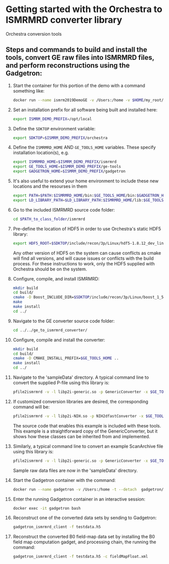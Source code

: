 # Getting started with the Orchestra to ISMRMRD converter library

Orchestra conversion tools

## Steps and commands to build and install the tools, convert GE raw files into ISMRMRD files, and perform reconstructions using the Gadgetron:

1.  Start the container for this portion of the demo with a command something like:

    ```bash
    docker run --name ismrm2019DemoGE -v /Users:/home -v $HOME/my_root/orchestra-sdk-1.7-1/:/opt/local/orchestra --entrypoint "bash" -it fmrif:ismrm2019Demo
    ```

1.  Set an installation prefix for all software being built and installed here:

    ```bash
    export ISMRM_DEMO_PREFIX=/opt/local
    ```

1.  Define the `SDKTOP` environment variable:

    ```bash
    export SDKTOP=$ISMRM_DEMO_PREFIX/orchestra
    ```

1. Define the `ISMRMRD_HOME` AND `GE_TOOLS_HOME` variables. These specify installation location(s), e.g.

    ```bash
    export ISMRMRD_HOME=$ISMRM_DEMO_PREFIX/ismrmrd
    export GE_TOOLS_HOME=$ISMRM_DEMO_PREFIX/ge-tools
    export GADGETRON_HOME=$ISMRM_DEMO_PREFIX/gadgetron
    ```

1. It's also useful to extend your home environment to include these new locations and the resourses in them

    ```bash
    export PATH=$PATH:$ISMRMRD_HOME/bin:$GE_TOOLS_HOME/bin:$GADGETRON_HOME/bin
    export LD_LIBRARY_PATH=$LD_LIBRARY_PATH:$ISMRMRD_HOME/lib:$GE_TOOLS_HOME/lib:$GADGETRON_HOME/lib
    ```

1.  Go to the included ISMRMRD source code folder:

    ```bash
    cd $PATH_to_class_folder/ismrmrd
    ```

1.  Pre-define the location of HDF5 in order to use Orchestra's static HDF5 library:

    ```bash
    export HDF5_ROOT=$SDKTOP/include/recon/3p/Linux/hdf5-1.8.12_dev_linux64
    ```

    Any other version of HDF5 on the system can cause conflicts as cmake will find all versions, and
    will cause issues or conflicts with the build process.  For these instructions to work, only the
    HDF5 supplied with Orchestra should be on the system.

1. Configure, compile, and install ISMRMRD:

    ```bash
    mkdir build
    cd build/
    cmake -D Boost_INCLUDE_DIR=$SDKTOP/include/recon/3p/Linux/boost_1_55_0_dev_linux64/include/ -D CMAKE_INSTALL_PREFIX=$ISMRMRD_HOME -D HDF5_USE_STATIC_LIBRARIES=yes ..
    make
    make install
    cd ../
    ```

1. Navigate to the GE converter source code folder:

    ```bash
    cd ../../ge_to_ismrmrd_converter/
    ```

1. Configure, compile and install the converter:

    ```bash
    mkdir build
    cd build/
    cmake -D CMAKE_INSTALL_PREFIX=$GE_TOOLS_HOME ..
    make install
    cd ../
    ```

1. Navigate to the 'sampleData' directory. A typical command line to convert the supplied P-file using this library is:

   ```bash
   pfile2ismrmrd -v -l libp2i-generic.so -p GenericConverter -x $GE_TOOLS_HOME/share/ge-tools/config/default.xsl P25088.7
   ```

1. If customized conversion libraries are desired, the corresponding command will be:

   ```bash
   pfile2ismrmrd -v -l libp2i-NIH.so -p NIH2dfastConverter -x $GE_TOOLS_HOME/share/ge-tools/config/default.xsl P25088.7
   ```

   The source code that enables this example is included with these tools.  This example is a straightforward copy of the GenericConverter, but it shows how these classes can be inherited from and implemented.

1. Similarly, a typical command line to convert an example ScanArchive file using this library is:

   ```bash
   pfile2ismrmrd -v -l libp2i-generic.so -p GenericConverter -x $GE_TOOLS_HOME/share/ge-tools/config/default.xsl ScanArchive_of_P25088.h5
   ```
   Sample raw data files are now in the 'sampleData' directory.

1. Start the Gadgetron container with the command:

    ```bash
    docker run --name gadgetron -v /Users:/home -t --detach  gadgetron/ubuntu_1804_no_cuda
    ```

1. Enter the running Gadgetron container in an interactive session:

    ```bash
    docker exec -it gadgetron bash
    ```

1. Reconstruct one of the converted data sets by sending to Gadgetron:

    ```bash
    gadgetron_ismrmrd_client -f testdata.h5
    ```

1. Reconstruct the converted B0 field-map data set by installing the B0 field map computation gadget, and processing chain, the running the command:

    ```bash
    gadgetron_ismrmrd_client -f testdata.h5 -c fieldMapFloat.xml
    ```

